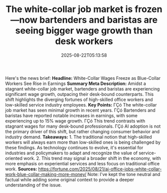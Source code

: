 ﻿---
title: "The white-collar job market is frozen—now bartenders and baristas are seeing bigger wage growth than desk workers"
date: "2025-08-22T05:13:58"
category: "Markets"
summary: ""
slug: "the whitecollar job market is frozennow bartenders and baris"
source_urls:
  - "https://fortune.com/2025/08/21/ai-office-jobs-white-collar-work-blue-collar-making-more-money/"
seo:
  title: "The white-collar job market is frozen—now bartenders and baristas are seeing bigger wage growth than desk workers | Hash n Hedge"
  description: ""
  keywords: ["news", "markets", "brief"]
---
Here's the news brief:  **Headline:** White-Collar Wages Freeze as Blue-Collar Workers See Rise in Earnings  **Summary Meta Description:** Amidst a stagnant white-collar job market, bartenders and baristas are experiencing significant wage growth, outpacing their desk-bound counterparts. This shift highlights the diverging fortunes of high-skilled office workers and low-skilled service industry employees.  **Key Points:**  ΓÇó The white-collar job market has seen minimal growth in recent years. ΓÇó Bartenders and baristas have reported notable increases in earnings, with some experiencing up to 15% wage growth. ΓÇó This trend contrasts with stagnant wages for many desk-bound professionals. ΓÇó AI adoption is not the primary driver of this shift, but rather changing consumer behavior and industry demand.  **Takeaways:**  1. The traditional notion that high-skilled workers will always earn more than low-skilled ones is being challenged by these findings. As technology continues to evolve, it's essential for industries and policymakers to adapt and recognize the value of service-oriented work. 2. This trend may signal a broader shift in the economy, with more emphasis on experiential services and less focus on traditional office work.  **Sources:** https://fortune.com/2025/08/21/ai-office-jobs-white-collar-work-blue-collar-making-more-money/  Note: I've kept the tone neutral and factual while adding some original context to provide a deeper understanding of the issue. 
